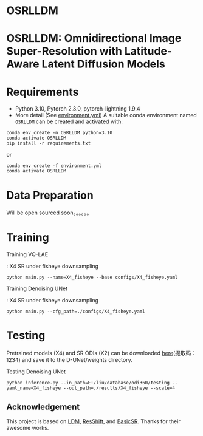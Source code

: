 # OSRLLDM
# OSRLLDM: Omnidirectional Image Super-Resolution with Latitude-Aware Latent Diffusion Models

# Requirements
* Python 3.10, Pytorch 2.3.0, pytorch-lightning 1.9.4
* More detail (See [environment.yml](environment.yml))
A suitable conda environment named `OSRLLDM` can be created and activated with:
```
conda env create -n OSRLLDM python=3.10
conda activate OSRLLDM
pip install -r requirements.txt
```  
or
```
conda env create -f environment.yml
conda activate OSRLLDM
```

# Data Preparation
Will be open sourced soon。。。。。。

# Training
Training VQ-LAE

: X4 SR under fisheye downsampling
```
python main.py --name=X4_fisheye --base configs/X4_fisheye.yaml
```
Training Denoising UNet

: X4 SR under fisheye downsampling
```
python main.py --cfg_path=./configs/X4_fisheye.yaml
```
# Testing
Pretrained models (X4) and SR ODIs (X2) can be downloaded [here](https://pan.baidu.com/s/1zrW_TL0c4iUw8_CIN8u3nQ)(提取码：1234) and save it to the D-UNet/weights directory.

Testing Denoising UNet
```
python inference.py --in_path=E:/liu/database/odi360/testing --yaml_name=X4_fisheye --out_path=./results/X4_fisheye --scale=4
```
## Acknowledgement

This project is based on [LDM](https://github.com/CompVis/latent-diffusion), [ResShift](https://github.com/zsyOAOA/ResShift.git), and [BasicSR](https://github.com/XPixelGroup/BasicSR). Thanks for their awesome works.
